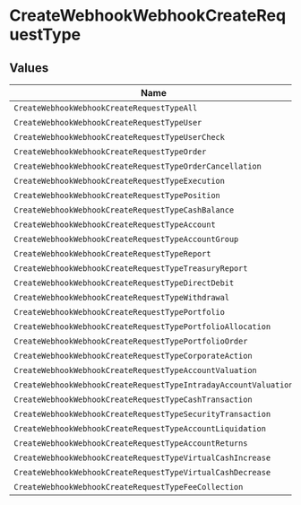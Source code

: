 # CreateWebhookWebhookCreateRequestType


## Values

| Name                                                            | Value                                                           |
| --------------------------------------------------------------- | --------------------------------------------------------------- |
| `CreateWebhookWebhookCreateRequestTypeAll`                      | ALL                                                             |
| `CreateWebhookWebhookCreateRequestTypeUser`                     | USER                                                            |
| `CreateWebhookWebhookCreateRequestTypeUserCheck`                | USER_CHECK                                                      |
| `CreateWebhookWebhookCreateRequestTypeOrder`                    | ORDER                                                           |
| `CreateWebhookWebhookCreateRequestTypeOrderCancellation`        | ORDER_CANCELLATION                                              |
| `CreateWebhookWebhookCreateRequestTypeExecution`                | EXECUTION                                                       |
| `CreateWebhookWebhookCreateRequestTypePosition`                 | POSITION                                                        |
| `CreateWebhookWebhookCreateRequestTypeCashBalance`              | CASH_BALANCE                                                    |
| `CreateWebhookWebhookCreateRequestTypeAccount`                  | ACCOUNT                                                         |
| `CreateWebhookWebhookCreateRequestTypeAccountGroup`             | ACCOUNT_GROUP                                                   |
| `CreateWebhookWebhookCreateRequestTypeReport`                   | REPORT                                                          |
| `CreateWebhookWebhookCreateRequestTypeTreasuryReport`           | TREASURY_REPORT                                                 |
| `CreateWebhookWebhookCreateRequestTypeDirectDebit`              | DIRECT_DEBIT                                                    |
| `CreateWebhookWebhookCreateRequestTypeWithdrawal`               | WITHDRAWAL                                                      |
| `CreateWebhookWebhookCreateRequestTypePortfolio`                | PORTFOLIO                                                       |
| `CreateWebhookWebhookCreateRequestTypePortfolioAllocation`      | PORTFOLIO_ALLOCATION                                            |
| `CreateWebhookWebhookCreateRequestTypePortfolioOrder`           | PORTFOLIO_ORDER                                                 |
| `CreateWebhookWebhookCreateRequestTypeCorporateAction`          | CORPORATE_ACTION                                                |
| `CreateWebhookWebhookCreateRequestTypeAccountValuation`         | ACCOUNT_VALUATION                                               |
| `CreateWebhookWebhookCreateRequestTypeIntradayAccountValuation` | INTRADAY_ACCOUNT_VALUATION                                      |
| `CreateWebhookWebhookCreateRequestTypeCashTransaction`          | CASH_TRANSACTION                                                |
| `CreateWebhookWebhookCreateRequestTypeSecurityTransaction`      | SECURITY_TRANSACTION                                            |
| `CreateWebhookWebhookCreateRequestTypeAccountLiquidation`       | ACCOUNT_LIQUIDATION                                             |
| `CreateWebhookWebhookCreateRequestTypeAccountReturns`           | ACCOUNT_RETURNS                                                 |
| `CreateWebhookWebhookCreateRequestTypeVirtualCashIncrease`      | VIRTUAL_CASH_INCREASE                                           |
| `CreateWebhookWebhookCreateRequestTypeVirtualCashDecrease`      | VIRTUAL_CASH_DECREASE                                           |
| `CreateWebhookWebhookCreateRequestTypeFeeCollection`            | FEE_COLLECTION                                                  |